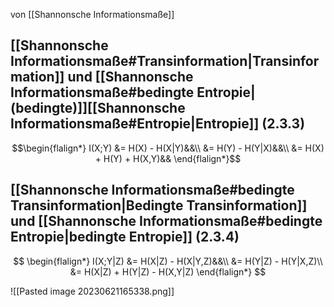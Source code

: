 von [[Shannonsche Informationsmaße]]

## [[Shannonsche Informationsmaße#Transinformation|Transinformation]] und [[Shannonsche Informationsmaße#bedingte Entropie|(bedingte)]][[Shannonsche Informationsmaße#Entropie|Entropie]] (2.3.3)
$$\begin{flalign*}
I(X;Y) &= H(X) - H(X|Y)&&\\
&= H(Y) - H(Y|X)&&\\
&= H(X) + H(Y) + H(X,Y)&&
\end{flalign*}$$

## [[Shannonsche Informationsmaße#bedingte Transinformation|Bedingte Transinformation]] und [[Shannonsche Informationsmaße#bedingte Entropie|bedingte Entropie]] (2.3.4)
$$
\begin{flalign*}
I(X;Y|Z) &= H(X|Z) - H(X|Y,Z)&&\\
&= H(Y|Z) - H(Y|X,Z)\\
&= H(X|Z) + H(Y|Z) - H(X,Y|Z)
\end{flalign*}
$$


![[Pasted image 20230621165338.png]]
